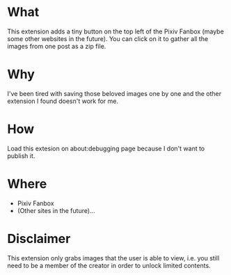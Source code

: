 # What
This extension adds a tiny button on the top left of the Pixiv Fanbox (maybe some other websites in the future). You can click on it to gather all the images from one post as a zip file.

# Why
I've been tired with saving those beloved images one by one and the other extension I found doesn't work for me.

# How
Load this extesion on about:debugging page because I don't want to publish it.

# Where
- Pixiv Fanbox
- (Other sites in the future)...

# Disclaimer
This extension only grabs images that the user is able to view, i.e. you still need to be a member of the creator in order to unlock limited contents.
